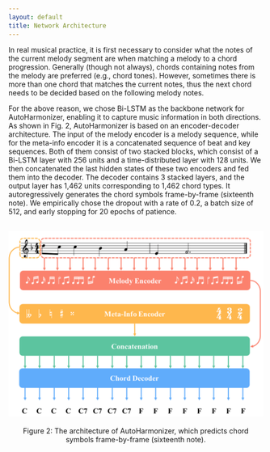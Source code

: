 ```yaml
---
layout: default
title: Network Architecture
---
```


<script src="https://cdn.mathjax.org/mathjax/latest/MathJax.js?config=TeX-AMS-MML_HTMLorMML" type="text/javascript"></script>
<script type="text/x-mathjax-config">
    MathJax.Hub.Config({
        tex2jax: {
        skipTags: ['script', 'noscript', 'style', 'textarea', 'pre'],
        inlineMath: [['$','$']]
        }
    });
</script>

In real musical practice, it is first necessary to consider what the notes of the  current melody segment are when matching a melody to a chord progression. Generally (though not always), chords containing notes from the melody are preferred (e.g., chord tones). However, sometimes there is more than one chord that matches the current notes, thus the next chord needs to be decided based on the following melody notes.

For the above reason, we chose Bi-LSTM as the backbone network for AutoHarmonizer, enabling it to capture music information in both directions. As shown in Fig. 2, AutoHarmonizer is based on an encoder-decoder architecture. The input of the melody encoder is a melody sequence, while for the meta-info encoder it is a concatenated sequence of beat and key sequences. Both of them consist of two stacked blocks, which consist of a Bi-LSTM layer with 256 units and a time-distributed layer with 128 units. We then concatenated the last hidden states of these two encoders and fed them into the decoder. The decoder contains 3 stacked layers, and the output layer has 1,462 units corresponding to 1,462 chord types. It autoregressively generates the chord symbols frame-by-frame (sixteenth note). We empirically chose the dropout with a rate of 0.2, a batch size of 512, and early stopping for 20 epochs of patience.

<br>
<center><img src="figs/fig2.png" alt="fig4" style="zoom:60%"></center>
<br>
<center>Figure 2: The architecture of AutoHarmonizer, which predicts chord symbols frame-by-frame (sixteenth note).</center>
<br>
